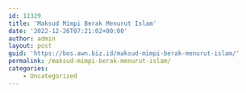 ```yaml
---
id: 11329
title: 'Maksud Mimpi Berak Menurut Islam'
date: '2022-12-26T07:21:02+00:00'
author: admin
layout: post
guid: 'https://bos.awn.biz.id/maksud-mimpi-berak-menurut-islam/'
permalink: /maksud-mimpi-berak-menurut-islam/
categories:
    - Uncategorized
---
```



